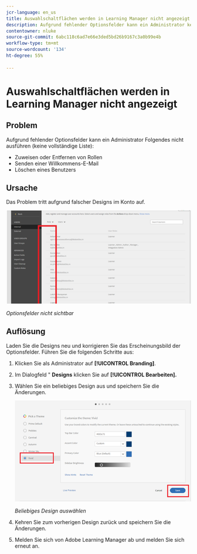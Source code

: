 ```yaml
---
jcr-language: en_us
title: Auswahlschaltflächen werden in Learning Manager nicht angezeigt
description: Aufgrund fehlender Optionsfelder kann ein Administrator keine Rollen zuweisen oder entfernen, keine Willkommens-E-Mail senden oder Benutzer löschen.
contentowner: nluke
source-git-commit: 6abc118c6ad7e66e3ded5bd26b9167c3a0b99e4b
workflow-type: tm+mt
source-wordcount: '134'
ht-degree: 55%

---
```




# Auswahlschaltflächen werden in Learning Manager nicht angezeigt

## Problem

Aufgrund fehlender Optionsfelder kann ein Administrator Folgendes nicht ausführen (keine vollständige Liste):

* Zuweisen oder Entfernen von Rollen
* Senden einer Willkommens-E-Mail
* Löschen eines Benutzers

## Ursache

Das Problem tritt aufgrund falscher Designs im Konto auf.

![](assets/radio-buttons.png)

*Optionsfelder nicht sichtbar*

## Auflösung

Laden Sie die Designs neu und korrigieren Sie das Erscheinungsbild der Optionsfelder. Führen Sie die folgenden Schritte aus:

1. Klicken Sie als Administrator auf **[!UICONTROL Branding]**.
1. Im Dialogfeld &quot; **Designs** klicken Sie auf **[!UICONTROL Bearbeiten].**
1. Wählen Sie ein beliebiges Design aus und speichern Sie die Änderungen.

   ![](assets/set-themes.png)

   *Beliebiges Design auswählen*

1. Kehren Sie zum vorherigen Design zurück und speichern Sie die Änderungen.
1. Melden Sie sich von Adobe Learning Manager ab und melden Sie sich erneut an.

